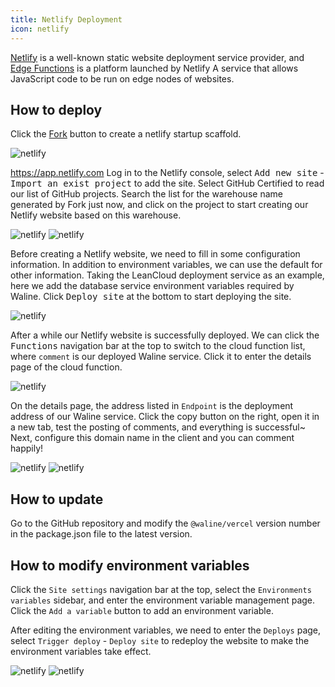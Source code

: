 ```yaml
---
title: Netlify Deployment
icon: netlify
---
```


[Netlify](https://netlify.com) is a well-known static website deployment service provider, and [Edge Functions](https://www.netlify.com/blog/edge-functions-explained/) is a platform launched by Netlify A service that allows JavaScript code to be run on edge nodes of websites.

<!-- more -->

## How to deploy

Click the [Fork](https://github.com/walinejs/netlify-starter/fork) button to create a netlify startup scaffold.

![netlify](../../../assets/netlify-1.png)

<https://app.netlify.com> Log in to the Netlify console, select <kbd>Add new site</kbd> - <kbd>Import an exist project</kbd> to add the site. Select GitHub Certified to read our list of GitHub projects. Search the list for the warehouse name generated by Fork just now, and click on the project to start creating our Netlify website based on this warehouse.

![netlify](../../../assets/netlify-2.png) ![netlify](../../../assets/netlify-3.png)

Before creating a Netlify website, we need to fill in some configuration information. In addition to environment variables, we can use the default for other information. Taking the LeanCloud deployment service as an example, here we add the database service environment variables required by Waline. Click <kbd>Deploy site</kbd> at the bottom to start deploying the site.

![netlify](../../../assets/netlify-4.png)

After a while our Netlify website is successfully deployed. We can click the <kbd>Functions</kbd> navigation bar at the top to switch to the cloud function list, where `comment` is our deployed Waline service. Click it to enter the details page of the cloud function.

![netlify](../../../assets/netlify-5.png)

On the details page, the address listed in `Endpoint` is the deployment address of our Waline service. Click the copy button on the right, open it in a new tab, test the posting of comments, and everything is successful~ Next, configure this domain name in the client and you can comment happily!

![netlify](../../../assets/netlify-6.png) ![netlify](../../../assets/netlify-8.png)

## How to update

Go to the GitHub repository and modify the `@waline/vercel` version number in the package.json file to the latest version.

## How to modify environment variables

Click the `Site settings` navigation bar at the top, select the `Environments variables` sidebar, and enter the environment variable management page. Click the `Add a variable` button to add an environment variable.

After editing the environment variables, we need to enter the `Deploys` page, select `Trigger deploy` - `Deploy site` to redeploy the website to make the environment variables take effect.

![netlify](../../../assets/netlify-9.png) ![netlify](../../../assets/netlify-10.png)
